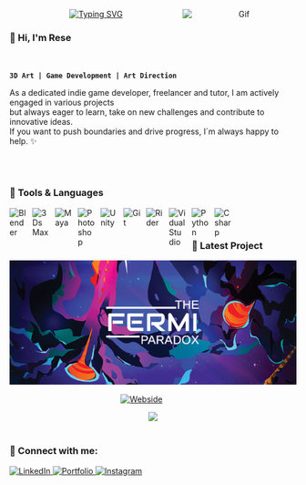 <!-- https://github.com/DenverCoder1/readme-typing-svg -- for typwriter text -->
<p align="center">
  <a href="https://git.io/typing-svg"><img src="https://readme-typing-svg.demolab.com?font=monserat&weight=500&size=25&duration=4000&pause=1005&color=CD14BC&center=true&vCenter=true&width=435&lines=Welcome;lets+push+things+forward" alt="Typing SVG" /></a>
  <!-- https://github.com/Anmol-Baranwal/Cool-GIFs-For-GitHub -- for implementing gifs -->
  <img align="right" alt="Gif" src="https://github.com/picmansmodel/picmansmodel/blob/main/FlipPhone.gif?raw=true" width="200" />




### :octopus: Hi, I'm Rese 
<br />

<!-- https://gist.github.com/rxaviers/7360908 -- for emoji images -->

**`3D Art | Game Development | Art Direction`**
<br />

As a dedicated indie game developer, freelancer and tutor, I am actively engaged in various projects 
<br />
but always eager to learn, take on new challenges and contribute to innovative ideas. 
<br />
If you want to push boundaries and drive progress, I´m always happy to help. :sparkles:

<br />
<br />


### 🧰 Tools & Languages

<!-- https://devicon.dev/ -- for SVG images -->

<img align="left" alt="Blender" width="30px" style="padding-right:10px;" src="https://cdn.jsdelivr.net/gh/devicons/devicon@latest/icons/blender/blender-original.svg" />          
<img align="left" alt="3Ds Max" width="30px" style="padding-right:10px;" src="https://cdn.jsdelivr.net/gh/devicons/devicon@latest/icons/threedsmax/threedsmax-original.svg" />
<img align="left" alt="Maya" width="30px" style="padding-right:10px;" src="https://cdn.jsdelivr.net/gh/devicons/devicon@latest/icons/maya/maya-original.svg" />
<img align="left" alt="Photoshop" width="30px" style="padding-right:10px;" src="https://cdn.jsdelivr.net/gh/devicons/devicon@latest/icons/photoshop/photoshop-original.svg" />
<img align="left" alt="Unity" width="30px" style="padding-right:10px;" src="https://cdn.jsdelivr.net/gh/devicons/devicon@latest/icons/unity/unity-original.svg" />
<img align="left" alt="Git" width="30px" style="padding-right:10px;" src="https://cdn.jsdelivr.net/gh/devicons/devicon/icons/git/git-original.svg" />
<img align="left" alt="Rider" width="30px" style="padding-right:10px;" src="https://cdn.jsdelivr.net/gh/devicons/devicon@latest/icons/rider/rider-original.svg" />
<img align="left" alt="VidualStudio" width="30px" style="padding-right:10px;" src="https://cdn.jsdelivr.net/gh/devicons/devicon@latest/icons/visualstudio/visualstudio-original.svg" />

<img align="left" alt="Python" width="30px" style="padding-right:10px;" src="https://cdn.jsdelivr.net/gh/devicons/devicon/icons/python/python-plain.svg" />
<img align="left" alt="Csharp" width="30px" style="padding-right:10px;" src="https://cdn.jsdelivr.net/gh/devicons/devicon@latest/icons/csharp/csharp-original.svg" />
                 
<br />

#
### :purple_heart: Latest Project

<!-- Image -->
<p align="center">
  <img src="https://github.com/picmansmodel/picmansmodel/blob/main/FermiHeaderBbackground.PNG" /></a>

<!-- Buttons -->
<p align="center">
  
  <a href="https://fermi-paradox.com/">
    <img alt="Webside" width="80px" style="padding-right:40px;" src="https://fermi-paradox.com/assets/anomalylogo-137631e8.png" /> 
  

<br />
<p align="center">
  <img src="https://www.artstation.com/embed/82294664" /></a>
<br />
    
#

###  :pizza: Connect with me:

<p align="left">
  <a href="https://www.linkedin.com/in/theresaschlag/">
    <img alt="LinkedIn" src="https://img.shields.io/badge/%20LinkedIn%20-CD14BC" /> 
  <a href="https://theresa-schlag.com/">
    <img alt="Portfolio" src="https://img.shields.io/badge/%20Portfolio%20-CD14BC" /> 
  <a href="https://www.instagram.com/picmansmodel/">
    <img alt="Instagram" src="https://img.shields.io/badge/%20Instagram%20-CD14BC" /> 
    
  
</p>
